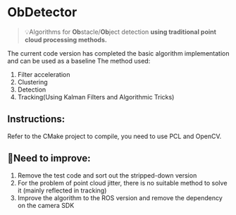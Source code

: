 # ObDetector
> :bulb:Algorithms for **Ob**stacle/**Ob**ject detection **using traditional point cloud processing methods.**


The current code version has completed the basic algorithm implementation and can be used as a baseline
The method used:
1. Filter acceleration
2. Clustering
3. Detection
4. Tracking(Using Kalman Filters and Algorithmic Tricks)

## Instructions:
Refer to the CMake project to compile, you need to use PCL and OpenCV.

## :memo:Need to improve:
1. Remove the test code and sort out the stripped-down version
2. For the problem of point cloud jitter, there is no suitable method to solve it (mainly reflected in tracking)
3. Improve the algorithm to the ROS version and remove the dependency on the camera SDK

